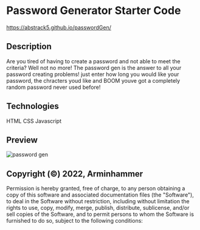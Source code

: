 # Password Generator Starter Code
https://abstrack5.github.io/passwordGen/


## Description
Are you tired of having to create a password and not able to meet the criteria? Well not no more! The password gen is the answer to all your password creating problems! just enter how long you would like your password, the chracters youd like and BOOM youve got a completely random password never used before!

## Technologies
HTML
CSS
Javascript

## Preview
![password gen](https://user-images.githubusercontent.com/100798134/161136445-979308c8-ceee-4261-9663-bc5da6ded5e7.JPG)


## Copyright (©) 2022, Arminhammer
Permission is hereby granted, free of charge, to any person obtaining a copy of this software and associated documentation files (the "Software"), to deal in the Software without restriction, including without limitation the rights to use, copy, modify, merge, publish, distribute, sublicense, and/or sell copies of the Software, and to permit persons to whom the Software is furnished to do so, subject to the following conditions:

